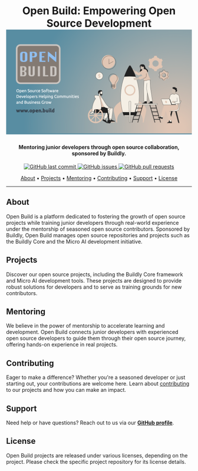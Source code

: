 <h1 align="center">
  Open Build: Empowering Open Source Development
  <br>
  <a href="https://github.com/open-build"><img src="https://github.com/open-build/.github/blob/main/OpenBuild.png?raw=true" alt="Open Build Logo"></a>
</h1>

<h4 align="center">Mentoring junior developers through open source collaboration, sponsored by Buildly.</h4>

<p align="center">
    <a href="https://github.com/openbuild/BabbleBeaver/commits/master">
    <img src="https://img.shields.io/github/last-commit/openbuild/BabbleBeaver.svg?style=flat-square&logo=github&logoColor=white"
         alt="GitHub last commit">
    <a href="https://github.com/openbuild/BabbleBeaver/issues">
    <img src="https://img.shields.io/github/issues-raw/openbuild/BabbleBeaver.svg?style=flat-square&logo=github&logoColor=white"
         alt="GitHub issues">
    <a href="https://github.com/openbuild/BabbleBeaver/pulls">
    <img src="https://img.shields.io/github/issues-pr-raw/openbuild/BabbleBeaver.svg?style=flat-square&logo=github&logoColor=white"
         alt="GitHub pull requests">
</p>
      
<p align="center">
  <a href="#about">About</a> •
  <a href="#projects">Projects</a> •
  <a href="#mentoring">Mentoring</a> •
  <a href="#contributing">Contributing</a> •
  <a href="#support">Support</a> •
  <a href="#license">License</a>
</p>
</div>

---

## About

Open Build is a platform dedicated to fostering the growth of open source projects while training junior developers through real-world experience under the mentorship of seasoned open source contributors. Sponsored by Buildly, Open Build manages open source repositories and projects such as the Buildly Core and the Micro AI development initiative.

## Projects

Discover our open source projects, including the Buildly Core framework and Micro AI development tools. These projects are designed to provide robust solutions for developers and to serve as training grounds for new contributors.

## Mentoring

We believe in the power of mentorship to accelerate learning and development. Open Build connects junior developers with experienced open source developers to guide them through their open source journey, offering hands-on experience in real projects.

## Contributing

Eager to make a difference? Whether you're a seasoned developer or just starting out, your contributions are welcome here. Learn about [contributing](https://github.com/openbuild/docs/CONTRIBUTING.md) to our projects and how you can make an impact.

## Support

Need help or have questions? Reach out to us via our **[GitHub profile](https://github.com/openbuild)**.

## License

Open Build projects are released under various licenses, depending on the project. Please check the specific project repository for its license details.
